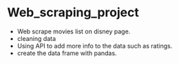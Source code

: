 # Web_scraping_project
- Web scrape movies list on disney page. 
- cleaning data 
- Using API to add more info to the data such as ratings. 
- create the data frame with pandas. 
